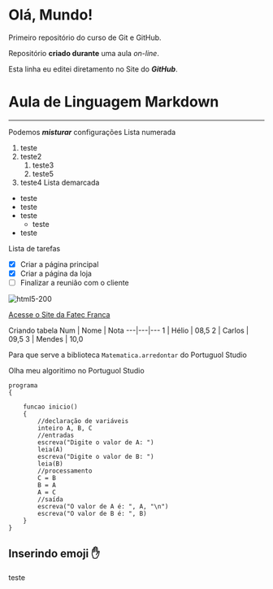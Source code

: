 # Olá, Mundo!
 Primeiro repositório do curso de Git e GitHub.

Repositório **criado durante** uma aula *on-line*.

Esta linha eu editei diretamento no Site do __*GitHub*__.

# Aula de Linguagem Markdown
---
Podemos __*misturar*__ configurações
Lista numerada
1. teste
1. teste2
   1. teste3
   1. teste5
1. teste4
Lista demarcada
* teste
* teste
* teste
   * teste
* teste

Lista de tarefas
- [x] Criar a página principal
- [x] Criar a página da loja
- [ ] Finalizar a reunião com o cliente

![html5-200](https://user-images.githubusercontent.com/101982118/159184975-6fc3aba9-a673-4096-ae57-55c2c8094a36.png)

[Acesse o Site da Fatec Franca](https://site.fatecfranca.edu.br/)

Criando tabela
Num | Nome | Nota
---|---|---
1 | Hélio | 08,5
2 | Carlos | 09,5
3 | Mendes | 10,0

Para que serve a biblioteca `Matematica.arredontar` do Portuguol Studio

Olha meu algoritimo no Portuguol Studio
```
programa
{
	
	funcao inicio()
	{
		//declaração de variáveis
		inteiro A, B, C
		//entradas
		escreva("Digite o valor de A: ")
		leia(A)
		escreva("Digite o valor de B: ")
		leia(B)
		//processamento
		C = B
		B = A
		A = C
		//saída
		escreva("O valor de A é: ", A, "\n")
		escreva("O valor de B é: ", B)
	}
}
```
Inserindo emoji ✋
---

teste
